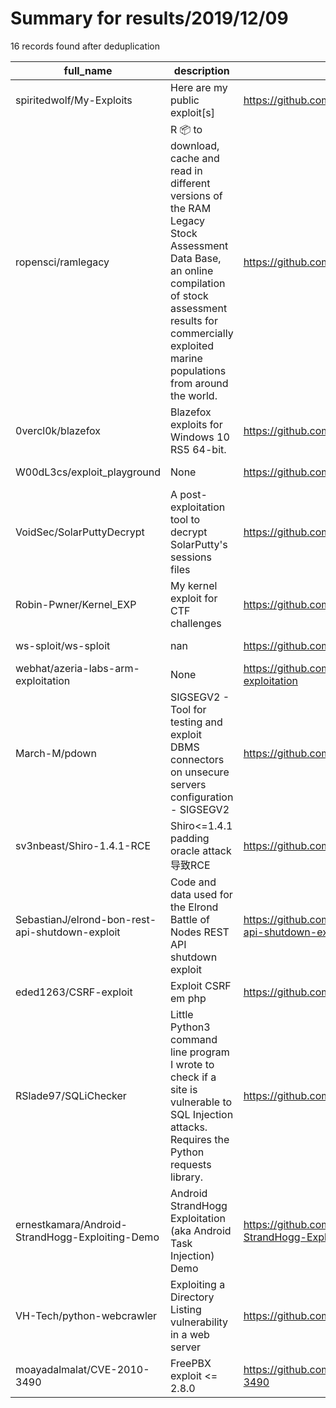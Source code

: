 
# Summary for results/2019/12/09
    
16 records found after deduplication

| full_name | description | html_url | matched_list | matched_count | pushed_at | size | stargazers_count | language | forks_count |
|-------------------------------------------------|------------------------------------------------------------------------------------------------------------------------------------------------------------------------------------------------------------------------------------|--------------------------------------------------------------------|-----------------------|-----------------|---------------------------|--------|--------------------|------------|---------------|
| spiritedwolf/My-Exploits | Here are my public exploit[s] | https://github.com/spiritedwolf/My-Exploits | ['exploit'] | 1 | 2019-12-09 21:36:36+00:00 | 15 | 0 | Python | 0 |
| ropensci/ramlegacy | R :package: to download, cache and read in different versions of the RAM Legacy Stock Assessment Data Base, an online compilation of stock assessment results for commercially exploited marine populations from around the world. | https://github.com/ropensci/ramlegacy | ['exploit'] | 1 | 2019-12-09 14:27:56+00:00 | 51694 | 4 | R | 5 |
| 0vercl0k/blazefox | Blazefox exploits for Windows 10 RS5 64-bit. | https://github.com/0vercl0k/blazefox | ['exploit'] | 1 | 2019-12-09 11:20:20+00:00 | 258139 | 142 | C++ | 53 |
| W00dL3cs/exploit_playground | None | https://github.com/W00dL3cs/exploit_playground | ['exploit'] | 1 | 2019-12-09 13:03:14+00:00 | 27 | 101 | JavaScript | 21 |
| VoidSec/SolarPuttyDecrypt | A post-exploitation tool to decrypt SolarPutty's sessions files | https://github.com/VoidSec/SolarPuttyDecrypt | ['exploit'] | 1 | 2019-12-09 22:59:30+00:00 | 81 | 8 | C# | 0 |
| Robin-Pwner/Kernel_EXP | My kernel exploit for CTF challenges | https://github.com/Robin-Pwner/Kernel_EXP | ['exploit'] | 1 | 2019-12-09 05:22:47+00:00 | 491 | 0 | C | 0 |
| ws-sploit/ws-sploit | nan | https://github.com/ws-sploit/ws-sploit | ['sploit'] | 1 | 2019-12-09 23:28:40+00:00 | 25 | 0 | XSLT | 0 |
| webhat/azeria-labs-arm-exploitation | None | https://github.com/webhat/azeria-labs-arm-exploitation | ['exploit'] | 1 | 2019-12-09 09:14:17+00:00 | 17 | 2 | Assembly | 2 |
| March-M/pdown | SIGSEGV2 - Tool for testing and exploit DBMS connectors on unsecure servers configuration - SIGSEGV2 | https://github.com/March-M/pdown | ['exploit'] | 1 | 2019-12-09 12:43:12+00:00 | 8 | 4 | Python | 0 |
| sv3nbeast/Shiro-1.4.1-RCE | Shiro<=1.4.1 padding oracle attack导致RCE | https://github.com/sv3nbeast/Shiro-1.4.1-RCE | ['rce'] | 1 | 2019-12-09 02:44:05+00:00 | 47209 | 4 | Python | 2 |
| SebastianJ/elrond-bon-rest-api-shutdown-exploit | Code and data used for the Elrond Battle of Nodes REST API shutdown exploit | https://github.com/SebastianJ/elrond-bon-rest-api-shutdown-exploit | ['exploit'] | 1 | 2019-12-09 12:09:33+00:00 | 1761 | 0 | Ruby | 0 |
| eded1263/CSRF-exploit | Exploit CSRF em php | https://github.com/eded1263/CSRF-exploit | ['exploit'] | 1 | 2019-12-09 16:04:59+00:00 | 7 | 0 | PHP | 0 |
| RSlade97/SQLiChecker | Little Python3 command line program I wrote to check if a site is vulnerable to SQL Injection attacks. Requires the Python requests library. | https://github.com/RSlade97/SQLiChecker | ['command injection'] | 1 | 2019-12-09 00:55:46+00:00 | 0 | 0 | Python | 0 |
| ernestkamara/Android-StrandHogg-Exploiting-Demo | Android StrandHogg Exploitation (aka Android Task Injection) Demo | https://github.com/ernestkamara/Android-StrandHogg-Exploiting-Demo | ['exploit'] | 1 | 2019-12-09 14:00:47+00:00 | 142 | 5 | Kotlin | 5 |
| VH-Tech/python-webcrawler | Exploiting a Directory Listing vulnerability in a web server | https://github.com/VH-Tech/python-webcrawler | ['exploit'] | 1 | 2019-12-09 15:44:09+00:00 | 4 | 0 | Python | 0 |
| moayadalmalat/CVE-2010-3490 | FreePBX exploit <= 2.8.0 | https://github.com/moayadalmalat/CVE-2010-3490 | ['cve-2', 'exploit'] | 2 | 2019-12-09 15:57:50+00:00 | 2 | 1 | Python | 0 |
